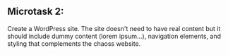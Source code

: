 ## Microtask 2:

Create a WordPress site. The site doesn't need to have real content but it should include dummy content (lorem ipsum...), navigation elements, and styling that complements the chaoss website.